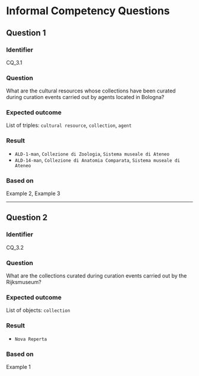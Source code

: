 # Informal Competency Questions
## Question 1
### Identifier
CQ_3.1

### Question
What are the cultural resources whose collections have been curated during curation events carried out by agents located in Bologna?

### Expected outcome
List of triples: `cultural resource`, `collection`, `agent`

### Result
* `ALD-1-man`, `Collezione di Zoologia`, `Sistema museale di Ateneo`
* `ALD-14-man`, `Collezione di Anatomia Comparata`, `Sistema museale di Ateneo`

### Based on 
Example 2, Example 3

*** 

## Question 2
### Identifier 
CQ_3.2

### Question
What are the collections curated during curation events carried out by the Rijksmuseum?

### Expected outcome
List of objects: `collection`

### Result
* `Nova Reperta`

### Based on
Example 1
